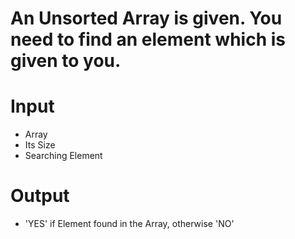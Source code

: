 # An Unsorted Array is given. You need to find an element which is given to you.

# Input

- Array
- Its Size
- Searching Element

# Output

- 'YES' if Element found in the Array, otherwise 'NO'

